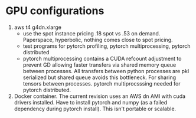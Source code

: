 # GPU configurations
1) aws t4 g4dn.xlarge
    - use the spot instance pricing .18 spot vs .53 on demand. Paperspace, hyperbolic, nothing comes close to spot pricing.
    - test programs for pytorch profiling, pytorch multiprocessing, pytorch distributed
    - pytorch multiprocessing contains a CUDA refcount adjustment to prevent GD allowing faster transfers via shared memory queue between processes. All transfers between python processes are pkl serialized but shared queue avoids this bottleneck. For sharing tensors between processes. pytorch multiprocsssing needed for pytorch distributed. 
3) Docker container. The current revision uses an AWS dn AMI with cuda drivers installed. Have to install pytorch and numpy (as a failed dependency during pytorch install). This isn't portable or scalable. 

